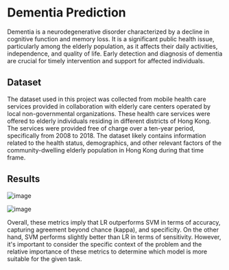 # Dementia Prediction

Dementia is a neurodegenerative disorder characterized by a decline in cognitive function and memory loss. It is a significant public health issue, particularly among the elderly population, as it affects their daily activities, independence, and quality of life. Early detection and diagnosis of dementia are crucial for timely intervention and support for affected individuals. 

## Dataset 
The dataset used in this project was collected from mobile health care services provided in collaboration with elderly care centers operated by local non-governmental organizations. These health care services were offered to elderly individuals residing in different districts of Hong Kong. The services were provided free of charge over a ten-year period, specifically from 2008 to 2018. The dataset likely contains information related to the health status, demographics, and other relevant factors of the community-dwelling elderly population in Hong Kong during that time frame.

## Results
![image](https://github.com/user-attachments/assets/21484a75-fca7-4bb1-9b39-d4477801cbbd)

![image](https://github.com/user-attachments/assets/f96c73da-7255-4b86-8fb9-aeb9e731039d)


Overall, these metrics imply that LR outperforms SVM in terms of accuracy, capturing agreement beyond chance (kappa), and specificity. On the other hand, SVM performs slightly better than LR in terms of sensitivity. However, it's important to consider the specific context of the problem and the relative importance of these metrics to determine which model is more suitable for the given task.
